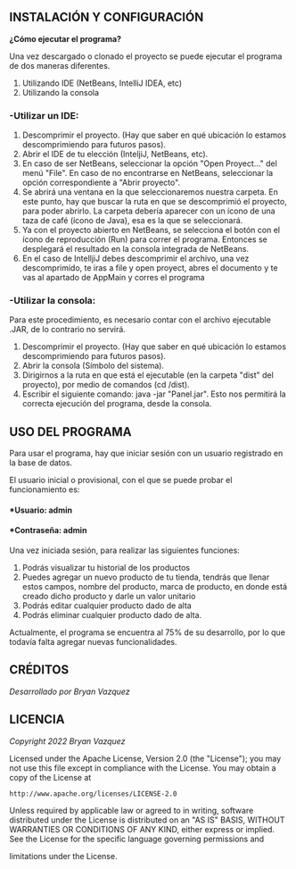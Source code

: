 
## INSTALACIÓN Y CONFIGURACIÓN
 
**¿Cómo ejecutar el programa?**

Una vez descargado o clonado el proyecto se puede ejecutar el programa de dos
maneras diferentes.

1. Utilizando IDE (NetBeans, IntelliJ IDEA, etc)
2. Utilizando la consola 

### -Utilizar un IDE:
1. Descomprimir el proyecto. (Hay que saber en qué ubicación lo estamos 
   descomprimiendo para futuros pasos).
2. Abrir el IDE de tu elección (InteljiJ, NetBeans, etc).
3. En caso de ser NetBeans, seleccionar la opción "Open Proyect..." del 
   menú "File". En caso de no encontrarse en NetBeans, seleccionar la opción 
   correspondiente a "Abrir proyecto".
4. Se abrirá una ventana en la que seleccionaremos nuestra carpeta. En este 
   punto, hay que buscar la ruta en que se descomprimió el proyecto, para poder 
   abrirlo. La carpeta debería aparecer con un ícono de una taza de café (ícono 
   de Java), esa es la que se seleccionará.
5. Ya con el proyecto abierto en NetBeans, se selecciona el botón con el ícono 
   de reproducción (Run) para correr el programa. Entonces se desplegará el 
   resultado en la consola integrada de NetBeans.
6. En el caso de IntelljiJ debes descomprimir el archivo, una vez descomprimido, te iras a file 
   y open proyect, abres el documento y te vas al apartado de AppMain y corres el programa

   
### -Utilizar la consola:
Para este procedimiento, es necesario contar con el archivo ejecutable .JAR, de
lo contrario no servirá.

1. Descomprimir el proyecto. (Hay que saber en qué ubicación lo estamos
descomprimiendo para futuros pasos).
2. Abrir la consola (Símbolo del sistema).
3. Dirigirnos a la ruta en que está el ejecutable (en la carpeta "dist" del
proyecto), por medio de comandos (cd <Tu ruta>/dist).
4. Escribir el siguiente comando: java -jar "Panel.jar". Esto nos permitirá
la correcta ejecución del programa, desde la consola.

 ## USO DEL PROGRAMA
 
Para usar el programa, hay que iniciar sesión con un usuario registrado en la base
de datos.

El usuario inicial o provisional, con el que se puede probar el funcionamiento es:
 #### *Usuario: admin 
 #### *Contraseña: admin

Una vez iniciada sesión, para realizar las siguientes funciones: 

1. Podrás visualizar tu historial de los productos
2. Puedes agregar un nuevo producto de tu tienda, tendrás que llenar estos campos, nombre del producto, marca de producto, en donde está creado dicho producto y darle un valor unitario
3. Podrás editar cualquier producto dado de alta
4. Podrás eliminar cualquier producto dado de alta. 
&nbsp;

Actualmente, el programa se encuentra al 75% de su desarrollo, por lo que todavía falta agregar nuevas funcionalidades.


 ## CRÉDITOS 
 
_Desarrollado por Bryan Vazquez_


 ## LICENCIA 
 
_Copyright 2022 Bryan  Vazquez_

Licensed under the Apache License, Version 2.0 (the "License");
you may not use this file except in compliance with the License.
You may obtain a copy of the License at

    http://www.apache.org/licenses/LICENSE-2.0

Unless required by applicable law or agreed to in writing, software
distributed under the License is distributed on an "AS IS" BASIS,
WITHOUT WARRANTIES OR CONDITIONS OF ANY KIND, either express or implied.
See the License for the specific language governing permissions and

limitations under the License.
